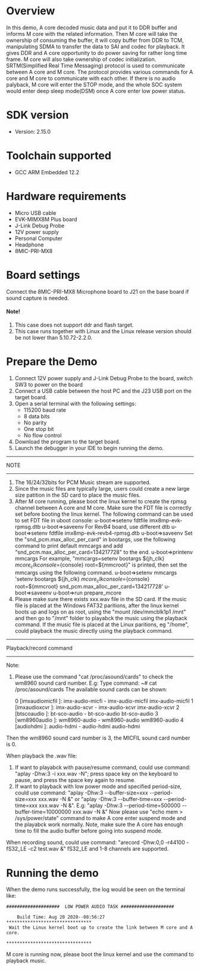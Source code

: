 Overview
========
In this demo, A core decoded music data and put it to DDR buffer and informs M core with the related information. 
Then M core will take the ownership of consuming the buffer, it will copy buffer from DDR to TCM, manipulating SDMA to transfer the data to SAI and codec for playback. 
It gives DDR and A core opportunity to do power saving for rather long time frame. M core will also take ownership of codec initialization.
SRTM(Simplified Real Time Messaging) protocol is used to communicate between A core and M core. 
The protocol provides various commands for A core and M core to communicate with each other. 
If there is no audio palyback, M core will enter the STOP mode, and the whole SOC system would enter deep sleep mode(DSM) once A core enter low power status.

SDK version
===========
- Version: 2.15.0

Toolchain supported
===================
- GCC ARM Embedded  12.2

Hardware requirements
=====================
- Micro USB cable
- EVK-MIMX8M Plus board
- J-Link Debug Probe
- 12V power supply
- Personal Computer
- Headphone
- 8MIC-PRI-MX8

Board settings
==============
Connect the 8MIC-PRI-MX8 Microphone board to J21 on the base board if sound capture is needed.

#### Note! ####
1.  This case does not support ddr and flash target. 
2.  This case runs together with Linux and the Linux release version should be not lower than 5.10.72-2.2.0.

Prepare the Demo
================
1.  Connect 12V power supply and J-Link Debug Probe to the board, switch SW3 to power on the board
2.  Connect a USB cable between the host PC and the J23 USB port on the target board.
3.  Open a serial terminal with the following settings:
    - 115200 baud rate
    - 8 data bits
    - No parity
    - One stop bit
    - No flow control
4.  Download the program to the target board.
5.  Launch the debugger in your IDE to begin running the demo.

******************
NOTE
******************
1.  The 16/24/32bits for PCM Music stream are supported.
2.  Since the music files are typically large, users could create a new large size patition in the SD card to place the music files.
3.  After M core running, please boot the linux kernel to create the rpmsg channel between A core and M core.
    Make sure the FDT file is correctly set before booting the linux kernel. The following command can be used to set FDT file in uboot console:
    u-boot=>setenv fdtfile imx8mp-evk-rpmsg.dtb
    u-boot=>saveenv
    For RevB4 board, use different dtb
    u-boot=>setenv fdtfile imx8mp-evk-revb4-rpmsg.dtb
    u-boot=>saveenv
    Set the "snd_pcm.max_alloc_per_card" in bootargs, use the following command to print default mmcargs and add "snd_pcm.max_alloc_per_card=134217728" to the end. 
    u-boot=>printenv mmcargs
        For example, "mmcargs=setenv bootargs ${jh_clk} ${mcore_clk} console=${console} root=${mmcroot}" is printed, then set the mmcargs using the following command. 
    u-boot=>setenv mmcargs 'setenv bootargs ${jh_clk} ${mcore_clk} console=${console} root=${mmcroot} snd_pcm.max_alloc_per_card=134217728'
    u-boot=>saveenv
    u-boot=>run prepare_mcore
4.  Please make sure there exists xxx.wav file in the SD card.
    If the music file is placed at the Windows FAT32 paritions, after the linux kernel boots up and logs on as root,
    using the "mount /dev/mmcblk1p1 /mnt" and then go to "/mnt" folder to playabck the music using the playback command.
    If the music file is placed at the Linux paritions, eg "/home", could playback the music directly using the playback command. 

******************
Playback/record command
******************
Note:
1. Please use the command "cat /proc/asound/cards" to check the wm8960 sound card number.
E.g: Type command:
        ~# cat /proc/asound/cards
     The available sound cards can be shown:

     0 [imxaudiomicfil ]: imx-audio-micfi - imx-audio-micfil
                      imx-audio-micfil
     1 [imxaudioxcvr   ]: imx-audio-xcvr - imx-audio-xcvr
                      imx-audio-xcvr
     2 [btscoaudio     ]: bt-sco-audio - bt-sco-audio
                      bt-sco-audio
     3 [wm8960audio    ]: wm8960-audio - wm8960-audio
                      wm8960-audio
     4 [audiohdmi      ]: audio-hdmi - audio-hdmi
                      audio-hdmi

Then the wm8960 sound card number is 3, the MICFIL sound card number is 0.

When playback the .wav file:
1.  If want to playabck with pause/resume command, could use command: 
      "aplay -Dhw:3 -i xxx.wav -N";
    press space key on the keyboard to pause, and press the space key again to resume.
2.  If want to playback with low power mode and specified period-size, could use command:
      "aplay -Dhw:3 --buffer-size=xxx --period-size=xxx xxx.wav -N &" or
      "aplay -Dhw:3 --buffer-time=xxx --period-time=xxx xxx.wav -N &".
    E.g: "aplay -Dhw:3 --period-time=500000 --buffer-time=10000000 xxx.wav -N &"
    Now please use "echo mem > /sys/power/state" command to make A core enter suspend mode and the playabck work normally.
    Note, make sure the A core has enough time to fill the audio buffer before going into suspend mode.

When recording sound, could use command:
	"arecord -Dhw:0,0 -r44100 -fS32_LE -c2 test.wav &"
	fS32_LE and 1-8 channels are supported.

Running the demo
================
When the demo runs successfully, the log would be seen on the terminal like:
~~~~~~~~~~~~~~~~~~~~~~~~~~~~~~~~~~~~~~~~~~~~~~~~~~~~~~~~~~~~~~~~~~~~~~
####################  LOW POWER AUDIO TASK ####################

    Build Time: Aug 20 2020--08:56:27  
********************************
 Wait the Linux kernel boot up to create the link between M core and A core.

********************************
~~~~~~~~~~~~~~~~~~~~~~~~~~~~~~~~~~~~~~~~~~~~~~~~~~~~~~~~~~~~~~~~~~~~~~
M core is running now, please boot the linux kernel and use the command to playback music.




